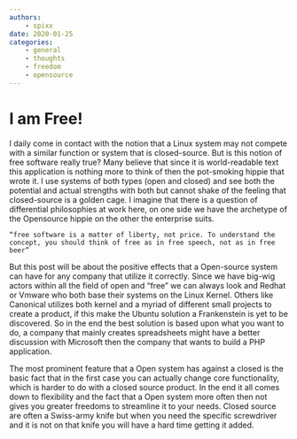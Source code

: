 ```yaml
---
authors:
    - spixx
date: 2020-01-25
categories:
    - general
    - thoughts
    - freedom
    - opensource
---
```


# I am Free! #

I daily come in contact with the notion that a Linux system may not compete 
with a similar function or system that is closed-source. But is this notion
of free software really true? Many believe that since it is world-readable 
text this application is nothing more to think of then the pot-smoking hippie 
that wrote it. I use systems of both types (open and closed) and see both the 
potential and actual strengths with both but cannot shake of the feeling that 
closed-source is a golden cage. I imagine that there is a question of 
differential philosophies at work here, on one side we have the archetype of 
the Opensource hippie on the other the enterprise suits.

<!-- more -->

    “free software is a matter of liberty, not price. To understand the concept, you should think of free as in free speech, not as in free beer”

But this post will be about the positive effects that a Open-source system can
have for any company that utilize it correctly. Since we have big-wig actors 
within all the field of open and “free” we can always look and Redhat or Vmware
who both base their systems on the Linux Kernel. Others like Canonical utilizes 
both kernel and a myriad of different small projects to create a product, if 
this make the Ubuntu solution a Frankenstein is yet to be discovered. So in the
end the best solution is based upon what you want to do, a company that mainly
creates spreadsheets might have a better discussion with Microsoft then the
company that wants to build a PHP application.

The most prominent feature that a Open system has against a closed is the basic
fact that in the first case you can actually change core functionality, which
is harder to do with a closed source product. In the end it all comes down to
flexibility and the fact that a Open system more often then not gives you
greater freedoms to streamline it to your needs. Closed source are often a
Swiss-army knife but when you need the specific screwdriver and it is not on
that knife you will have a hard time getting it added.
